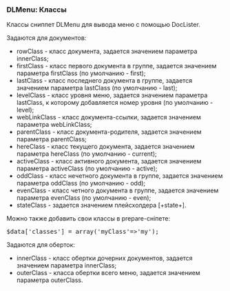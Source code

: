 
<meta http-equiv="Content-Type" content="text/html; charset=utf-8">
<h3>DLMenu: Классы </h3> 
Классы cниппет DLMenu для вывода меню с помощью DocLister.	
<br>
<p>Задаются для документов:</p>
<ul>
	<li><span class="text-bold">rowClass</span> - класс документа, задается значением параметра innerClass;</li>
	<li><span class="text-bold">firstClass</span> - класс первого документа в группе, задается значением параметра firstClass (по умолчанию - first);</li>
	<li><span class="text-bold">lastClass</span> - класс последнего документа в группе, задается значением параметра lastClass (по умолчанию - last);</li>
	<li><span class="text-bold">levelClass</span> - класс уровня меню, задается значением параметра lastClass, к которому добавляется номер уровня (по умолчанию - level);</li>
	<li><span class="text-bold">webLinkClass</span> - класс документа-ссылки, задается значением параметра webLinkClass;</li>
	<li><span class="text-bold">parentClass</span> - класс документа-родителя, задается значением параметра parentClass;</li>
	<li><span class="text-bold">hereClass</span> - класс текущего документа, задается значением параметра hereClass (по умолчанию - current);</li>
	<li><span class="text-bold">activeClass</span> - класс активного документа, задается значением параметра activeClass (по умолчанию - active);</li>
	<li><span class="text-bold">oddClass</span> - класс нечетного документа в группе, задается значением параметра oddClass (по умолчанию - odd);</li>
	<li><span class="text-bold">evenClass</span> - класс четного документа в группе, задается значением параметра evenClass (по умолчанию - even);</li>
	<li><span class="text-bold">stateClass</span> - задается значением плейсхолдера <span class="text-bold">[+state+]</span>.</li>
</ul>
<p>Можно также добавить свои классы в prepare-сніпете:</p>
<pre class="brush: php">$data['classes'] = array('myClass'=&gt;'my');</pre>
<p>Задаются для оберток:</p>
<ul>
	<li><span class="text-bold">innerClass</span> - класс обертки дочерних документов, задается значением параметра innerClass;</li>
	<li><span class="text-bold">outerClass</span> - класса обертки всего меню, задается значением параметра outerClass.</li>
</ul>